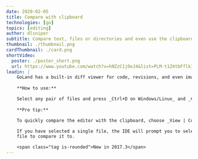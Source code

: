 ```yaml
---
date: 2020-02-05
title: Compare with clipboard
technologies: [go]
topics: [editing]
author: dlsniper
subtitle: Compare text, files or directories and even use the clipboard contents  
thumbnail: ./thumbnail.png
cardThumbnail: ./card.png
shortVideo:
  poster: ./poster_short.png
  url: https://www.youtube.com/watch?v=hNZzC1jOeJ4&list=PLM-t1Z4tbFflkIOaap4P-BV30ZrZwrDld&index=20
leadin: |
    GoLand has a built-in diff viewer for code, revisions, and even images.
    
    **How to use:**

    Select any pair of files and press _Ctrl+D on Windows/Linux_ and _⌘ + D on macOS_.
    
    **Pro tip:**

    To quickly compare the editor with the clipboard, choose _View | Compare with Clipboard_.

    If you have selected a single file, the IDE will prompt you to select another
    file to compare it to.

    <span class="tag is-rounded">New in 2017.3</span>
---
```

